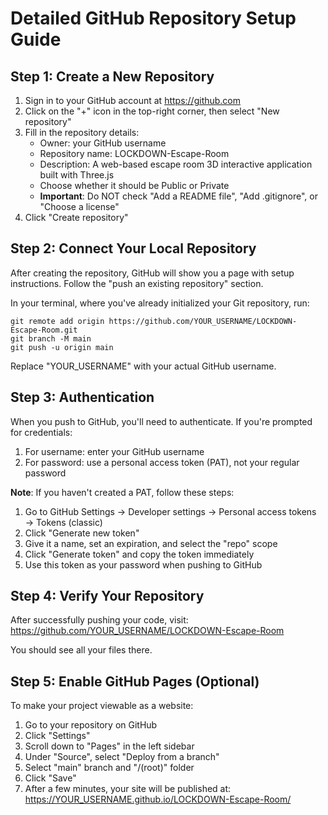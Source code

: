 # Detailed GitHub Repository Setup Guide

## Step 1: Create a New Repository

1. Sign in to your GitHub account at https://github.com
2. Click on the "+" icon in the top-right corner, then select "New repository"
3. Fill in the repository details:
   - Owner: your GitHub username
   - Repository name: LOCKDOWN-Escape-Room
   - Description: A web-based escape room 3D interactive application built with Three.js
   - Choose whether it should be Public or Private
   - **Important**: Do NOT check "Add a README file", "Add .gitignore", or "Choose a license"
4. Click "Create repository"

## Step 2: Connect Your Local Repository

After creating the repository, GitHub will show you a page with setup instructions. Follow the "push an existing repository" section.

In your terminal, where you've already initialized your Git repository, run:

```
git remote add origin https://github.com/YOUR_USERNAME/LOCKDOWN-Escape-Room.git
git branch -M main
git push -u origin main
```

Replace "YOUR_USERNAME" with your actual GitHub username.

## Step 3: Authentication

When you push to GitHub, you'll need to authenticate. If you're prompted for credentials:

1. For username: enter your GitHub username
2. For password: use a personal access token (PAT), not your regular password

**Note**: If you haven't created a PAT, follow these steps:
1. Go to GitHub Settings → Developer settings → Personal access tokens → Tokens (classic)
2. Click "Generate new token"
3. Give it a name, set an expiration, and select the "repo" scope
4. Click "Generate token" and copy the token immediately
5. Use this token as your password when pushing to GitHub

## Step 4: Verify Your Repository

After successfully pushing your code, visit:
https://github.com/YOUR_USERNAME/LOCKDOWN-Escape-Room

You should see all your files there.

## Step 5: Enable GitHub Pages (Optional)

To make your project viewable as a website:

1. Go to your repository on GitHub
2. Click "Settings"
3. Scroll down to "Pages" in the left sidebar
4. Under "Source", select "Deploy from a branch"
5. Select "main" branch and "/(root)" folder
6. Click "Save"
7. After a few minutes, your site will be published at:
   https://YOUR_USERNAME.github.io/LOCKDOWN-Escape-Room/ 
